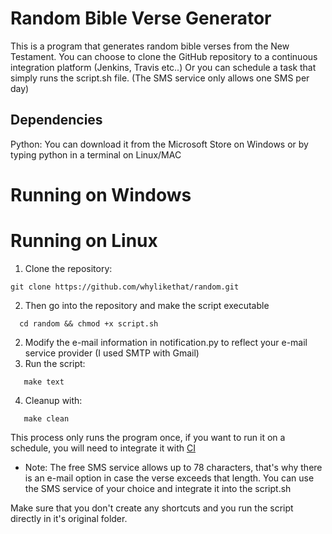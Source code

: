 # Random Bible Verse Generator
This is a program that generates random bible verses from the New Testament.
You can choose to clone the GitHub repository to a continuous integration platform (Jenkins, Travis etc..)
Or you can schedule a task that simply runs the script.sh file. (The SMS service only allows one SMS per day)

## Dependencies
Python:  You can download it from the Microsoft Store on Windows or by typing python in a terminal on Linux/MAC

# Running on Windows

# Running on Linux
1. Clone the repository:
```
git clone https://github.com/whylikethat/random.git
```
2. Then go into the repository and make the script executable
```
  cd random && chmod +x script.sh
```
2. Modify the e-mail information in notification.py to reflect your e-mail service provider (I used SMTP with Gmail)
3. Run the script:
```
   make text
```
4. Cleanup with:
```
   make clean
```
   This process only runs the program once, if you want to run it on a schedule, you will need to integrate it with [CI ](https://www.google.com/search?q=continous+integration+platforms&oq=continous+integration+platforms&gs_lcrp=EgZjaHJvbWUyBggAEEUYOTIJCAEQABgNGIAEMggIAhAAGBYYHjIICAMQABgWGB4yCAgEEAAYFhgeMgoIBRAAGAgYDRgeMg0IBhAAGIYDGIAEGIoFMg0IBxAAGIYDGIAEGIoFMgYICBAuGEAyBggJEEUYOdIBCDQ5NDNqMGoxqAIAsAIA&sourceid=chrome&ie=UTF-8)

* Note: The free SMS service allows up to 78 characters, that's why there is an e-mail option in case the verse exceeds that length. You can use the SMS service of your choice and integrate it into the script.sh

Make sure that you don't create any shortcuts and you run the script directly in it's original folder.

